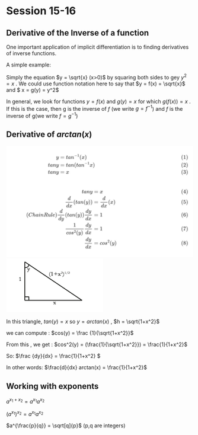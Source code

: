 # Session 15-16

## Derivative of the Inverse of a function

One important application of implicit differentiation is to finding derivatives of inverse functions.

A simple example: 

Simply the equation $y = \sqrt{x} (x>0)$ by squaring both sides to gey $y^2 = x$ . We could use function notation here to say that $y = f(x) = \sqrt{x}$ and $ x = g(y) = y^2$ 

In general, we look for functions $y = f(x)$ and $g(y) = x$ for which $g(f(x)) = x$ . If this is the case, then g is the inverse of $f$ (we write $g = f^{-1}$) and $f$ is the inverse of g(we write $f = g^{-1}$) 

## Derivative of $arctan(x)$

<img src="Xnip2022-07-20_14-41-48.jpg" alt="Xnip2022-07-20_14-41-48.jpg" style="zoom:67%;" />
<img src="image-20220720143103444.png" alt="image-20220720143103444" style="zoom:67%;" />

In this triangle, $tan(y) = x$ so $y = arctan(x)$ , $h = \sqrt{1+x^2}$

we can compute :  $cos(y) = \frac {1}{\sqrt{1+x^2}}$

From this , we get : $cos^2(y) = (\frac{1}{\sqrt{1+x^2}}) = \frac{1}{1+x^2}$

So: $\frac {dy}{dx} = \frac{1}{1+x^2} $

In other words:  $\frac{d}{dx} arctan(x) = \frac{1}{1+x^2}$

##  Working with exponents

$a^{x_1+x_2} = a^{x_1}a^{x_2}$

$(a^{x_1})^{x_2} = a^{x_1}a^{x_2}$ 

$a^{\frac{p}{q}} = \sqrt[q]{p}$  (p,q are integers)
